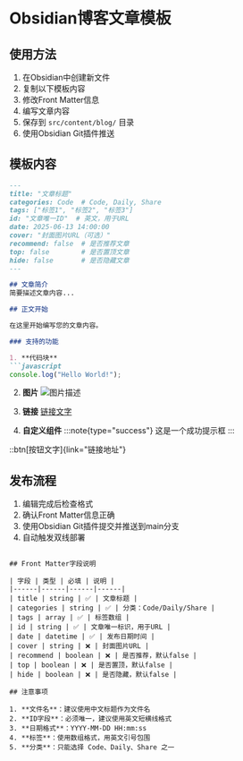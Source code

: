 # Obsidian博客文章模板

## 使用方法
1. 在Obsidian中创建新文件
2. 复制以下模板内容
3. 修改Front Matter信息
4. 编写文章内容
5. 保存到 `src/content/blog/` 目录
6. 使用Obsidian Git插件推送

## 模板内容

```markdown
---
title: "文章标题"
categories: Code  # Code, Daily, Share
tags: ["标签1", "标签2", "标签3"]
id: "文章唯一ID"  # 英文，用于URL
date: 2025-06-13 14:00:00
cover: "封面图片URL（可选）"
recommend: false  # 是否推荐文章
top: false        # 是否置顶文章
hide: false       # 是否隐藏文章
---

## 文章简介
简要描述文章内容...

## 正文开始

在这里开始编写您的文章内容。

### 支持的功能

1. **代码块**
```javascript
console.log("Hello World!");
```

2. **图片**
![图片描述](图片URL)

3. **链接**
[链接文字](链接URL)

4. **自定义组件**
:::note{type="success"}
这是一个成功提示框
:::

::btn[按钮文字]{link="链接地址"}

## 发布流程

1. 编辑完成后检查格式
2. 确认Front Matter信息正确
3. 使用Obsidian Git插件提交并推送到main分支
4. 自动触发双线部署
```

## Front Matter字段说明

| 字段 | 类型 | 必填 | 说明 |
|------|------|------|------|
| title | string | ✅ | 文章标题 |
| categories | string | ✅ | 分类：Code/Daily/Share |
| tags | array | ✅ | 标签数组 |
| id | string | ✅ | 文章唯一标识，用于URL |
| date | datetime | ✅ | 发布日期时间 |
| cover | string | ❌ | 封面图片URL |
| recommend | boolean | ❌ | 是否推荐，默认false |
| top | boolean | ❌ | 是否置顶，默认false |
| hide | boolean | ❌ | 是否隐藏，默认false |

## 注意事项

1. **文件名**：建议使用中文标题作为文件名
2. **ID字段**：必须唯一，建议使用英文短横线格式
3. **日期格式**：YYYY-MM-DD HH:mm:ss
4. **标签**：使用数组格式，用英文引号包围
5. **分类**：只能选择 Code、Daily、Share 之一 